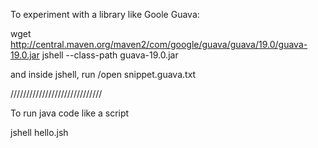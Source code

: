 
To experiment with a library like Goole Guava:

wget http://central.maven.org/maven2/com/google/guava/guava/19.0/guava-19.0.jar
jshell --class-path guava-19.0.jar 

and inside jshell, run /open snippet.guava.txt

/////////////////////////////

To run java code like a script

jshell hello.jsh



